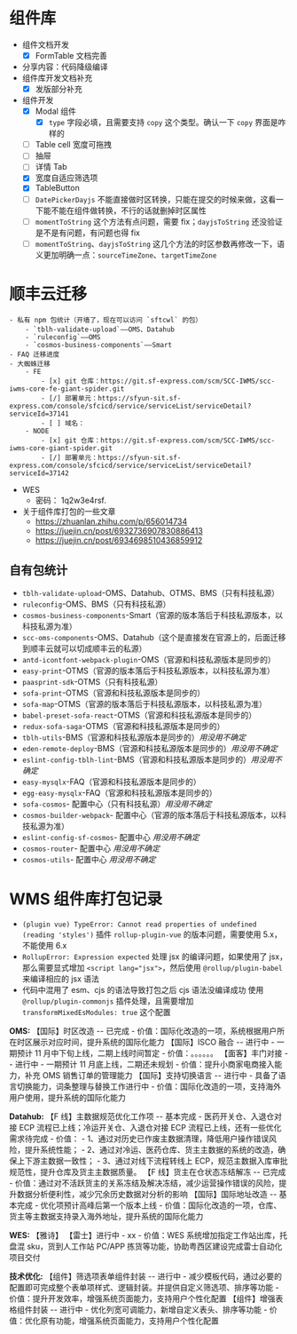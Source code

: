 # 组件库

- 组件文档开发
	- [x] FormTable 文档完善

- 分享内容：代码降级编译
- 组件库开发文档补充
	- [x] 发版部分补充
- 组件开发
	- [x] Modal 组件
		- [x] `type` 字段必填，且需要支持 `copy` 这个类型。确认一下 `copy` 界面是咋样的
	- [ ] Table cell 宽度可拖拽
	- [ ] 抽屉
	- [ ] 详情 Tab
	- [x] 宽度自适应筛选项
	- [x] TableButton
	- [ ] `DatePickerDayjs` 不能直接做时区转换，只能在提交的时候来做，这看一下能不能在组件做转换，不行的话就删掉时区属性
	- [ ] `momentToString` 这个方法有点问题，需要 fix；`dayjsToString` 还没验证是不是有问题，有问题也得 fix
	- [ ] `momentToString`、`dayjsToString` 这几个方法的时区参数再修改一下，语义更加明确一点：`sourceTimeZone`、`targetTimeZone`

# 顺丰云迁移

	- 私有 npm 包统计（开墙了，现在可以访问 `sftcwl` 的包）
		- `tblh-validate-upload`——OMS、Datahub
		- `ruleconfig`——OMS
		- `cosmos-business-components`——Smart
	- FAQ 迁移进度
	- 大蜘蛛迁移
		- FE
			- [x] git 仓库：https://git.sf-express.com/scm/SCC-IWMS/scc-iwms-core-fe-giant-spider.git
			- [/] 部署单元：https://sfyun-sit.sf-express.com/console/sfcicd/service/serviceList/serviceDetail?serviceId=37141
			- [ ] 域名：
		- NODE
			- [x] git 仓库：https://git.sf-express.com/scm/SCC-IWMS/scc-iwms-core-giant-spider.git
			- [/] 部署单元：https://sfyun-sit.sf-express.com/console/sfcicd/service/serviceList/serviceDetail?serviceId=37142

- WES
	- 密码： 1q2w3e4rsf.
- 关于组件库打包的一些文章
	- https://zhuanlan.zhihu.com/p/656014734
	- https://juejin.cn/post/6932736907830886413
	- https://juejin.cn/post/6934698510436859912

## 自有包统计

- `tblh-validate-upload`-OMS、Datahub、OTMS、BMS（只有科技私源）
- `ruleconfig`-OMS、BMS（只有科技私源）
- `cosmos-business-components`-Smart（官源的版本落后于科技私源版本，以科技私源为准）
- `scc-oms-components`-OMS、Datahub（这个是直接发在官源上的，后面迁移到顺丰云就可以切成顺丰云的私源）
- `antd-icontfont-webpack-plugin`-OMS（官源和科技私源版本是同步的）
- `easy-print`-OTMS（官源的版本落后于科技私源版本，以科技私源为准）
- `paasprint-sdk`-OTMS（只有科技私源）
- `sofa-print`-OTMS（官源和科技私源版本是同步的）
- `sofa-map`-OTMS（官源的版本落后于科技私源版本，以科技私源为准）
- `babel-preset-sofa-react`-OTMS（官源和科技私源版本是同步的）
- `redux-sofa-saga`-OTMS（官源和科技私源版本是同步的）
- `tblh-utils`-BMS（官源和科技私源版本是同步的）*用没用不确定*
- `eden-remote-deploy`-BMS（官源和科技私源版本是同步的）*用没用不确定*
- `eslint-config-tblh-lint`-BMS（官源和科技私源版本是同步的）*用没用不确定*
- `easy-mysqlx`-FAQ（官源和科技私源版本是同步的）
- `egg-easy-mysqlx`-FAQ（官源和科技私源版本是同步的）
- `sofa-cosmos`- 配置中心（只有科技私源）*用没用不确定*
- `cosmos-builder-webpack`- 配置中心（官源的版本落后于科技私源版本，以科技私源为准）
- `eslint-config-sf-cosmos`- 配置中心 *用没用不确定*
- `cosmos-router`- 配置中心 *用没用不确定*
- `cosmos-utils`- 配置中心 *用没用不确定*

# WMS 组件库打包记录

- `(plugin vue) TypeError: Cannot read properties of undefined (reading 'styles')`
  插件 `rollup-plugin-vue` 的版本问题，需要使用 5.x，不能使用 6.x
- `RollupError: Expression expected`
  处理 jsx 的编译问题，如果使用了 jsx，那么需要显式增加 `<script lang="jsx">`，然后使用 `@rollup/plugin-babel` 来编译相应的 jsx 语法
- 代码中混用了 esm、cjs 的语法导致打包之后 cjs 语法没编译成功
  使用 `@rollup/plugin-commonjs` 插件处理，且需要增加 `transformMixedEsModules: true` 这个配置

**OMS:**
【国际】时区改造 -- 已完成
	- 价值：国际化改造的一项，系统根据用户所在时区展示对应时间，提升系统的国际化能力
【国际】ISCO 融合 -- 进行中
	- 一期预计 11 月中下旬上线，二期上线时间暂定
	- 价值：。。。。。。
【面客】丰门对接 -- 进行中
	- 一期预计 11 月底上线，二期还未规划
	- 价值：提升小商家电商接入能力，补充 OMS 销售订单的管理能力
【国际】支持切换语言 -- 进行中
	- 具备了语言切换能力，词条整理与替换工作进行中
	- 价值：国际化改造的一项，支持海外用户使用，提升系统的国际化能力

**Datahub:**
【F 线】主数据规范优化工作项 -- 基本完成
	- 医药开关仓、入退仓对接 ECP 流程已上线；冷运开关仓、入退仓对接 ECP 流程已上线，还有一些优化需求待完成
	- 价值：
		- 1、通过对历史已作废主数据清理，降低用户操作错误风险，提升系统性能；
		- 2、通过对冷运、医药仓库、货主主数据的系统的改造，确保上下游主数据一致性；
		- 3、通过对线下流程转线上 ECP，规范主数据入库审批规范性，提升仓库及货主主数据质量。
【F 线】货主在仓状态冻结解冻 -- 已完成
	- 价值：通过对不活跃货主的关系冻结及解决冻结，减少运营操作错误的风险，提升数据分析便利性，减少冗余历史数据对分析的影响
【国际】国际地址改造 -- 基本完成
	- 优化项预计高峰后第一个版本上线
	- 价值：国际化改造的一项，仓库、货主等主数据支持录入海外地址，提升系统的国际化能力

**WES:**
【雅诗】
【雷士】进行中
	- xx
	- 价值：WES 系统增加指定工作站出库，托盘混 sku，货到人工作站 PC/APP 拣货等功能，协助粤西区建设完成雷士自动化项目交付

**技术优化:**
【组件】筛选项表单组件封装 -- 进行中
	- 减少模板代码，通过必要的配置即可完成整个表单项样式、逻辑封装。并提供自定义筛选项、排序等功能
	- 价值：提升开发效率，增强系统页面能力，支持用户个性化配置
【组件】增强表格组件封装 -- 进行中
	- 优化列宽可调能力，新增自定义表头、排序等功能
	- 价值：优化原有功能，增强系统页面能力，支持用户个性化配置

